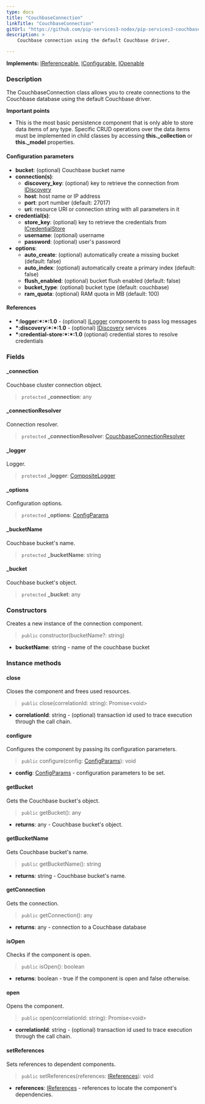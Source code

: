 ```yaml
---
type: docs
title: "CouchbaseConnection"
linkTitle: "CouchbaseConnection"
gitUrl: "https://github.com/pip-services3-nodex/pip-services3-couchbase-nodex"
description: >
    Couchbase connection using the default Couchbase driver.

---
```


**Implements:** [IReferenceable](../../../commons/refer/ireferenceable), [IConfigurable](../../../commons/config/iconfigurable),
[IOpenable](../../../commons/run/iopenable)

### Description
The CouchbaseConnection class allows you to create connections to the Couchbase database using the default Couchbase driver.

**Important points**

- This is the most basic persistence component that is only able to store data items of any type. Specific CRUD operations over the data items must be implemented in child classes by accessing **this._collection** or **this._model** properties.

#### Configuration parameters

- **bucket**: (optional) Couchbase bucket name
- **connection(s)**:    
    - **discovery_key**: (optional) key to retrieve the connection from [IDiscovery](../../../components/connect/idiscovery)
    - **host**: host name or IP address
    - **port**: port number (default: 27017)
    - **uri**: resource URI or connection string with all parameters in it
- **credential(s)**:    
    - **store_key**: (optional) key to retrieve the credentials from [ICredentialStore](../../../components/auth/icredential_store)
    - **username**: (optional) username
    - **password**: (optional) user's password
- **options**:
    - **auto_create**: (optional) automatically create a missing bucket (default: false)
    - **auto_index**: (optional) automatically create a primary index (default: false)
    - **flush_enabled**: (optional) bucket flush enabled (default: false)
    - **bucket_type**: (optional) bucket type (default: couchbase)
    - **ram_quota**: (optional) RAM quota in MB (default: 100)

#### References
- **\*:logger:\*:\*:1.0** - (optional) [ILogger](../../../components/log/ilogger) components to pass log messages
- **\*:discovery:\*:\*:1.0** - (optional) [IDiscovery](../../../components/connect/idiscovery) services
- **\*:credential-store:\*:\*:1.0** (optional) credential stores to resolve credentials


### Fields

<span class="hide-title-link">


#### _connection
Couchbase cluster connection object.
> `protected` **_connection**: any

#### _connectionResolver
Connection resolver.
> `protected` **_connectionResolver**: [CouchbaseConnectionResolver](../couchbase_connection_resolver)

#### _logger
Logger.
> `protected` **_logger**: [CompositeLogger](../../../components/log/composite_logger)

#### _options
Configuration options.
> `protected` **_options**: [ConfigParams](../../../commons/config/config_params)

#### _bucketName
Couchbase bucket's name.
> `protected` **_bucketName**: string

#### _bucket
Couchbase bucket's object.
> `protected` **_bucket**: any

</span>

### Constructors
Creates a new instance of the connection component.

> `public` constructor(bucketName?: string)

- **bucketName**: string - name of the couchbase bucket


### Instance methods

#### close
Closes the component and frees used resources.

> `public` close(correlationId: string): Promise\<void\>

- **correlationId**: string - (optional) transaction id used to trace execution through the call chain.


#### configure
Configures the component by passing its configuration parameters.

> `public` configure(config: [ConfigParams](../../../commons/config/config_params)): void

- **config**: [ConfigParams](../../../commons/config/config_params) - configuration parameters to be set.


#### getBucket
Gets the Couchbase bucket's object.
> `public` getBucket(): any

- **returns**: any - Couchbase bucket's object.


#### getBucketName
Gets Couchbase bucket's name.

> `public` getBucketName(): string

- **returns**: string - Couchbase bucket's name.

#### getConnection
Gets the connection.
> `public` getConnection(): any

- **returns**: any - connection to a Couchbase database

#### isOpen
Checks if the component is open.

> `public` isOpen(): boolean

- **returns**: boolean - true if the component is open and false otherwise.


#### open
Opens the component.

> `public` open(correlationId: string): Promise\<void\>

- **correlationId**: string - (optional) transaction id used to trace execution through the call chain.


#### setReferences
Sets references to dependent components.

> `public` setReferences(references: [IReferences](../../../commons/refer/ireferences)): void

- **references**: [IReferences](../../../commons/refer/ireferences) - references to locate the component's dependencies.
